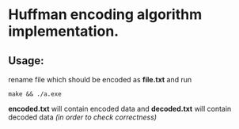 # Huffman encoding algorithm implementation.

## Usage:

rename file which should be encoded as **file.txt** and run
~~~~~~
make && ./a.exe
~~~~~~
**encoded.txt** will contain encoded data and **decoded.txt** will
contain decoded data *(in order to check correctness)*
